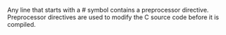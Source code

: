 Any line that starts with a # symbol contains a preprocessor directive. Preprocessor directives are used to modify the C source code before it is compiled.

